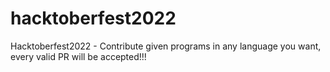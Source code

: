 # hacktoberfest2022
Hacktoberfest2022 - Contribute given programs in any language you want, every valid PR will be accepted!!! 
